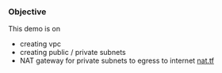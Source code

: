 ### Objective

This demo is on

- creating vpc
- creating public / private subnets
- NAT gateway for private subnets to egress to internet [nat.tf](./nat.tf)

